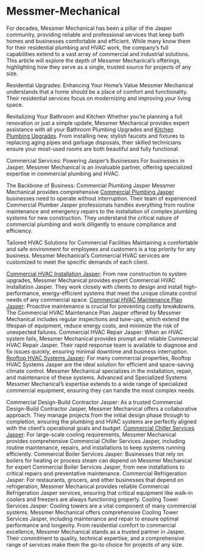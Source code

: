 # Messmer-Mechanical
For decades, Messmer Mechanical has been a pillar of the Jasper community, providing reliable and professional services that keep both homes and businesses comfortable and efficient. While many know them for their residential plumbing and HVAC work, the company’s full capabilities extend to a vast array of commercial and industrial solutions. This article will explore the depth of Messmer Mechanical’s offerings, highlighting how they serve as a single, trusted source for projects of any size.

Residential Upgrades: Enhancing Your Home’s Value
Messmer Mechanical understands that a home should be a place of comfort and functionality. Their residential services focus on modernizing and improving your living space.

Revitalizing Your Bathroom and Kitchen
Whether you’re planning a full renovation or just a simple update, Messmer Mechanical provides expert assistance with all your Bathroom Plumbing Upgrades and [Kitchen Plumbing Upgrades](https://messmermechanical.com/plumbing/kitchen-plumbing-upgrades/). From installing new, stylish faucets and fixtures to replacing aging pipes and garbage disposals, their skilled technicians ensure your most-used rooms are both beautiful and fully functional.

Commercial Services: Powering Jasper’s Businesses
For businesses in Jasper, Messmer Mechanical is an invaluable partner, offering specialized expertise in commercial plumbing and HVAC.

The Backbone of Business: Commercial Plumbing Jasper
Messmer Mechanical provides comprehensive [Commercial Plumbing Jasper](https://messmermechanical.com/plumbing/kitchen-plumbing-upgrades/) businesses need to operate without interruption. Their team of experienced Commercial Plumber Jasper professionals handles everything from routine maintenance and emergency repairs to the installation of complex plumbing systems for new construction. They understand the critical nature of commercial plumbing and work diligently to ensure compliance and efficiency.

Tailored HVAC Solutions for Commercial Facilities
Maintaining a comfortable and safe environment for employees and customers is a top priority for any business. Messmer Mechanical’s Commercial HVAC services are customized to meet the specific demands of each client.

[Commercial HVAC Installation Jasper](https://messmermechanical.com/plumbing/): From new construction to system upgrades, Messmer Mechanical provides expert Commercial HVAC Installation Jasper. They work closely with clients to design and install high-performance, energy-efficient systems that meet the unique climate control needs of any commercial space.
[Commercial HVAC Maintenance Plan Jasper](https://messmermechanical.com/heating-air-conditioning/hvac-preventive-maintenance/): Proactive maintenance is crucial for preventing costly breakdowns. The Commercial HVAC Maintenance Plan Jasper offered by Messmer Mechanical includes regular inspections and tune-ups, which extend the lifespan of equipment, reduce energy costs, and minimize the risk of unexpected failures.
Commercial HVAC Repair Jasper: When an HVAC system fails, Messmer Mechanical provides prompt and reliable Commercial HVAC Repair Jasper. Their rapid response team is available to diagnose and fix issues quickly, ensuring minimal downtime and business interruption.
[Rooftop HVAC Systems Jasper](https://messmermechanical.com/about/areas-served/jasper/): For many commercial properties, Rooftop HVAC Systems Jasper are the ideal solution for efficient and space-saving climate control. Messmer Mechanical specializes in the installation, repair, and maintenance of these systems.
Advanced and Specialized Systems
Messmer Mechanical’s expertise extends to a wide range of specialized commercial equipment, ensuring they can handle the most complex needs.

Commercial Design-Build Contractor Jasper: As a trusted Commercial Design-Build Contractor Jasper, Messmer Mechanical offers a collaborative approach. They manage projects from the initial design phase through to completion, ensuring the plumbing and HVAC systems are perfectly aligned with the client’s operational goals and budget.
[Commercial Chiller Services Jasper](https://messmermechanical.com/commercial/commercial-chiller-services/): For large-scale cooling requirements, Messmer Mechanical provides comprehensive Commercial Chiller Services Jasper, including routine maintenance, repairs, and installations to keep systems running efficiently.
Commercial Boiler Services Jasper: Businesses that rely on boilers for heating or process steam can depend on Messmer Mechanical for expert Commercial Boiler Services Jasper, from new installations to critical repairs and preventative maintenance.
Commercial Refrigeration Jasper: For restaurants, grocers, and other businesses that depend on refrigeration, Messmer Mechanical provides reliable Commercial Refrigeration Jasper services, ensuring that critical equipment like walk-in coolers and freezers are always functioning properly.
Cooling Tower Services Jasper: Cooling towers are a vital component of many commercial systems. Messmer Mechanical offers comprehensive Cooling Tower Services Jasper, including maintenance and repair to ensure optimal performance and longevity.
From residential comfort to commercial excellence, Messmer Mechanical stands as a trusted partner in Jasper. Their commitment to quality, technical expertise, and a comprehensive range of services make them the go-to choice for projects of any size.
